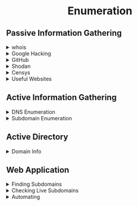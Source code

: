 <div align="center"><h1> Enumeration </h1></div>


## Passive Information Gathering

<details>
<summary>whois</summary></br>

Tool :
```bash
whois megacorpone.com -h 192.168.50.251          # -h (local whois server if exist)
whois 185.188.105.11 

```

Webistes :
```bash
https://who.is/
https://whois.domaintools.com/
https://viewdns.info/
https://lookup.icann.org/en
https://www.statscrop.com/www/iidic.com
https://website.informer.com/
```

</details>

<details>
<summary>Google Hacking</summary></br>

Query Examples :
```bash
site:megacorpone.com filetype:txt
site:megacorpone.com -filetype:html           (exclude html files)
site:digikala.com ext:xml                                           (find xml pages) (xml-py-php-html)
site:iidic.com intext:حقوق
intitle:iidic "user"                                                        (find pages with iidic in title and "user" on the page content)
site:*.com intitle:"index of" "parent directory"     (misconfigure to find parent directory in index)
site: gov.* intitle:"index.of" *.csv password
inurl:admin filetype:xlsx site:gov.* password
inurl:pastebin "SHODAN_API_KEY"
site:edu intext:"index of"" "payroll" filetype:xlsx
```

Query Sources :
```bash
https://www.exploit-db.com/google-hacking-database
![image](https://github.com/user-attachments/assets/d75c21a5-39f4-4021-8c4b-2a8ad036be80)
```
</details>

<details>
<summary>GitHub</summary></br>

Query Example :
```bash
owner:megacorpone path:user                  (find any files with "user" in the filename)

Search syntax:
https://docs.github.com/en/search-github/github-code-search/understanding-github-code-search-syntax
```

Tool :
```bash
https://github.com/gitleaks/gitleaks
```
</details>

<details>
<summary>Shodan</summary></br>

Query Example :
```bash
port:3389 country:ir has_Screenshot:true                      
title:"+tm01" has_Screenshot:true          #(+tm01 = a model of camera)
net:10.8.12.0/24 http.favicon.hash:1768726119
http.html:"wp-config .php"
Html:"hacked by" country:ir
```

</details>

<details>
<summary>Censys</summary></br>

Query Example :
```bash
services.http.response.body:nooranet
services.http.response.headers.x_powered_by : php/8
location.country_code: IR and services.service_name: {"FTP", "Telnet"}
location.country_code: IR and services.port: {9200}
```

</details>

<details>
<summary>Useful Websites</summary></br>

Technology Found :
```bash
https://builtwith.com/
https://www.wappalyzer.com/
```

SSL Check :
```bash
https://www.ssllabs.com/ssltest/
https://www.cdn77.com/tls-test
```

DNS and Domain :
```bash
https://searchdns.netcraft.com/?url=http://mci.ir
https://passivedns.mnemonic.no/
https://dnshistory.org/dns-records/iidic.com
https://viewdns.info/
https://dnsdumpster.com/
https://www.nslookup.io/
http://www.kloth.net/services/nslookup.php
```

IP and Geo :
```bash
https://www.liveipmap.com/
https://www.iptrackeronline.com/
https://www.infobyip.com/
https://www.ipfingerprints.com/
```

Subdomain :
```bash
https://crt.sh/
https://shadowcrypt.net/tools/subdomain
https://www.virustotal.com/gui/home/search
```

Genral Info :
```bash
https://sitereport.netcraft.com/
https://dorksearch.com/
https://www.yougetsignal.com/
https://web.archive.org/
https://securitytrails.com/
https://website.informer.com/
```

</details>


## Active Information Gathering

<details>
<summary>DNS Enumeration</summary></br>

Host:
```bash
host digikala.com
Host 192.168.200.10
Host -a digikala.com
host -t txt digikala.com
host -t ns digikala.com
Host -t SOA digikala.com
host -t CNAME digikala.com
Host -t PTR digikala.com
host -t mx digikala.com
```

Nslookup:
```bash
nslookup mail.megacorptwo.com
nslookup -type=TXT info.megacorptwo.com 192.168.50.151
nslookup -query=A example.com
nslookup -query=MX example.com
nslookup -query=NS example.com
nslookup -query=TXT example.com
nslookup -query=SOA example.com
nslookup -query=CNAME sub.example.com
nslookup -query=ANY example.com
```

</details>

<details>
<summary>Subdomain Enumeration</summary></br>

Host Command:
```bash
# 1 line
for domain in $(cat list.dic);do host $domain.megacorpone.com;done | grep -v "not found"

# python code

#!/bin/bash
Read -p "dic ro bede: " dic
Read -p "esm domain ra benevis" dom
for domain in $(cat $dic);do host $domain.$dom;done | grep -v "not found"
```

Nslookup Command:
```bash
Get-Content subdomains.txt | ForEach-Object { nslookup "$_.example.com" }
```

Reverse Lookup Zone:
```bash
for ip in $(seq 155 192);do host 50.7.67.$ip;done | grep -v "not found"
```
</details>

## Active Directory

<details>
<summary>Domain Info</summary></br>

net Command (CMD):
```bash
# if you have access to a Domain system use this commands in CMD
net user /domain                    #(show all domain users)
net user <username> /domain         #(show all info about selected user)
net group /domain                   #(show all domain groups)
net group "Tier 1 Admins" /domain   #(show all info about selected group)
net accounts /domain                #(show info about password policy)
```

Get-ADUser (PowerShell):
```
# if you have access to a Domain system use this commands in PowerShell

Get-ADUser -Identity gordon.stevens -Server za.tryhackme.com -Properties *         #(show all info about the selected user in the domain)
Get-ADGroup -Identity "Tier 2 Admins" -Server za.tryhackme.com -Properties *       #(show all info about selected group)
Get-ADGroupMember -Identity Administrators -Server za.tryhackme.com                #(show all memebers of selected group)
 Get-ADDomain -Server za.tryhackme.com                                             #(show all info about the Domain)

```

RSAT:
```
# if you have Graphical access to a domain system install RSAT on it and then use MMC to connect  (there is chance that your user has acces to do that)


install:
Press Start
Search "Apps & Features" and press enter
Click Manage Optional Features
Click Add a feature
Search for "RSAT"
Select "RSAT: Active Directory Domain Services and Lightweight Directory Tools" and click Install

------------------------------------------------------------------------------------------------

RUN:
In MMC, we can now attach the AD RSAT Snap-In:

Click File -> Add/Remove Snap-in
Select and Add all three Active Directory Snap-ins
Click through any errors and warnings
Right-click on Active Directory Domains and Trusts and select Change Forest
Enter za.tryhackme.com as the Root domain and Click OK
Right-click on Active Directory Sites and Services and select Change Forest
Enter za.tryhackme.com as the Root domain and Click OK
Right-click on Active Directory Users and Computers and select Change Domain
Enter za.tryhackme.com as the Domain and Click OK
Right-click on Active Directory Users and Computers in the left-hand pane
Click on View -> Advanced Features

```

BloodHound :
```bash
# search in your documents for info about install and run bloodhound
```

</details>

## Web Application

<details>
<summary>Finding Subdomains</summary></br>

Assetfinder :
```bash
# https://github.com/tomnomnom/assetfinder
assetfinder [--subs-only] <domain>
```

Amass :
```bash
# https://github.com/owasp-amass/amass
amass enum -d tesla.com
```

</details>

<details>
<summary>Checking Live Subdomains</summary></br>

Httprobe :
```bash
# https://github.com/tomnomnom/httprobe
cat recon/example/domains.txt | httprobe
cat recon/example/domains.txt| sort -u | httprobe -s -p https:443 | sed 's/https\?:\/\///' | tr -d ':443' >> livedomains.txt
```
    
</details>

<details>
<summary>Automating</summary></br>

Find Live Subdomains :
```bash
# https://github.com/Gr1mmie/sumrecon/blob/master/sumrecon.sh
```
    
</details>
